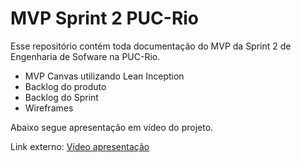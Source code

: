 # MVP Sprint 2 PUC-Rio

Esse repositório contém toda documentação do MVP da Sprint 2 de Engenharia de Sofware na PUC-Rio.

- MVP Canvas utilizando Lean Inception
- Backlog do produto
- Backlog do Sprint
- Wireframes

Abaixo segue apresentação em vídeo do projeto.

Link externo: [Vídeo apresentação](http://www.google.com)
